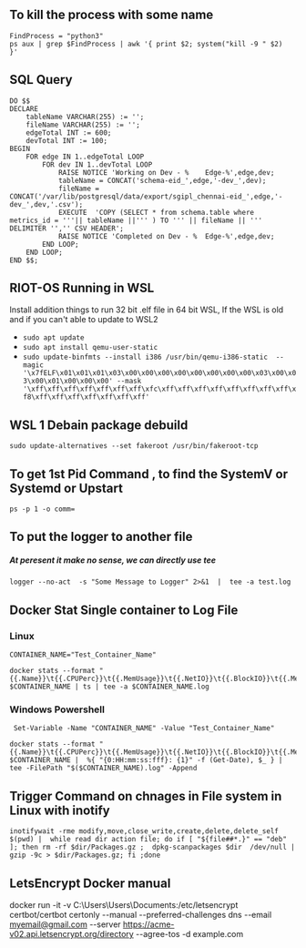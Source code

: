 
## To kill the process with some name
  ```
  FindProcess = "python3"
  ps aux | grep $FindProcess | awk '{ print $2; system("kill -9 " $2)  }'
  ``` 
  
## SQL Query 

```
DO $$ 
DECLARE 
	tableName VARCHAR(255) := '';
	fileName VARCHAR(255) := '';
	edgeTotal INT := 600;
	devTotal INT := 100;
BEGIN
	FOR edge IN 1..edgeTotal LOOP
		FOR dev IN 1..devTotal LOOP
			RAISE NOTICE 'Working on Dev - % 	Edge-%',edge,dev;
			tableName = CONCAT('schema-eid_',edge,'-dev_',dev);
			fileName = CONCAT('/var/lib/postgresql/data/export/sgipl_chennai-eid_',edge,'-dev_',dev,'.csv');
 			EXECUTE  'COPY (SELECT * from schema.table where metrics_id = '''|| tableName ||''' ) TO ''' || fileName || ''' DELIMITER '','' CSV HEADER';
 			RAISE NOTICE 'Completed on Dev - % 	Edge-%',edge,dev;
		END LOOP;
	END LOOP;
END $$;

```


## RIOT-OS  Running in WSL 
Install addition things to run 32 bit .elf file in 64 bit WSL, If the WSL is old and if you can't able to update to WSL2
-  ``` sudo apt update ```
-  ``` sudo apt install qemu-user-static ```
-  ``` sudo update-binfmts --install i386 /usr/bin/qemu-i386-static  --magic '\x7fELF\x01\x01\x01\x03\x00\x00\x00\x00\x00\x00\x00\x00\x03\x00\x03\x00\x01\x00\x00\x00' --mask  '\xff\xff\xff\xff\xff\xff\xff\xfc\xff\xff\xff\xff\xff\xff\xff\xff\xf8\xff\xff\xff\xff\xff\xff\xff' ```

## WSL 1 Debain package debuild
```sudo update-alternatives --set fakeroot /usr/bin/fakeroot-tcp```

## To get 1st Pid Command , to find the SystemV or Systemd or Upstart
``` ps -p 1 -o comm= ```
## To put the logger to another file 
##### At peresent it make no sense, we can directly use tee
``` logger --no-act  -s "Some Message to Logger" 2>&1  |  tee -a test.log ```

## Docker Stat Single container to Log File 
### Linux 
```
CONTAINER_NAME="Test_Container_Name"
```
```
docker stats --format "{{.Name}}\t{{.CPUPerc}}\t{{.MemUsage}}\t{{.NetIO}}\t{{.BlockIO}}\t{{.MemPerc}}\t{{.PIDs}}" $CONTAINER_NAME | ts | tee -a $CONTAINER_NAME.log
```
### Windows Powershell
```
 Set-Variable -Name "CONTAINER_NAME" -Value "Test_Container_Name"
```
```
docker stats --format "{{.Name}}\t{{.CPUPerc}}\t{{.MemUsage}}\t{{.NetIO}}\t{{.BlockIO}}\t{{.MemPerc}}\t{{.PIDs}}" $CONTAINER_NAME |  %{ "{0:HH:mm:ss:fff}: {1}" -f (Get-Date), $_ } | tee -FilePath "$($CONTAINER_NAME).log" -Append
```

## Trigger Command on chnages in File system in Linux with inotify 
```
inotifywait -rme modify,move,close_write,create,delete,delete_self $(pwd) |  while read dir action file; do if [ "${file##*.}" == "deb" ]; then rm -rf $dir/Packages.gz ;  dpkg-scanpackages $dir  /dev/null | gzip -9c > $dir/Packages.gz; fi ;done
```
## LetsEncrypt Docker manual 
docker run -it -v C:\\Users\\Users\\Documents:/etc/letsencrypt certbot/certbot certonly --manual --preferred-challenges dns --email myemail@gmail.com --server https://acme-v02.api.letsencrypt.org/directory --agree-tos -d example.com
